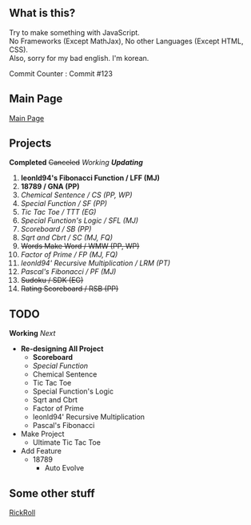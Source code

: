 ## What is this?
Try to make something with JavaScript.  
No Frameworks (Except MathJax), No other Languages (Except HTML, CSS).  
Also, sorry for my bad english. I'm korean.

Commit Counter : Commit #123

## Main Page
[Main Page](https://hibye1217.github.io/Page/Main.html)

## Projects
**Completed** ~~Canceled~~ *Working* ***Updating***
1. **leonld94's Fibonacci Function / LFF (MJ)**
2. **18789 / GNA (PP)**
3. *Chemical Sentence / CS (PP, WP)*
4. *Special Function / SF (PP)*
5. *Tic Tac Toe / TTT (EG)*
6. *Special Function's Logic / SFL (MJ)*
7. *Scoreboard / SB (PP)*
8. *Sqrt and Cbrt / SC (MJ, FQ)*
9. ~~Words Make Word / WMW (PP, WP)~~
10. *Factor of Prime / FP (MJ, FQ)*
11. *leonld94' Recursive Multiplication / LRM (PT)*
12. *Pascal's Fibonacci / PF (MJ)*
13. ~~Sudoku / SDK (EG)~~
14. ~~Rating Scoreboard / RSB (PP)~~

## TODO
**Working** *Next*

- **Re-designing All Project**
  - **Scoreboard**
  - *Special Function*
  - Chemical Sentence
  - Tic Tac Toe
  - Special Function's Logic
  - Sqrt and Cbrt
  - Factor of Prime
  - leonld94' Recursive Multiplication
  - Pascal's Fibonacci
- Make Project
  - Ultimate Tic Tac Toe
- Add Feature
  - 18789
    - Auto Evolve

## Some other stuff
[RickRoll](https://www.youtube.com/watch?v=dQw4w9WgXcQ)